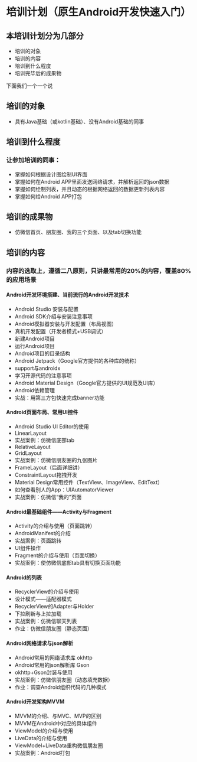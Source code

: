 # 培训计划（原生Android开发快速入门）

<!-- **本培训计划分为几部分** -->
## 本培训计划分为几部分

- 培训的对象
- 培训的内容
- 培训到什么程度
- 培训完毕后的成果物

下面我们一个一个说

## 培训的对象

- 具有Java基础（或kotlin基础）、没有Android基础的同事

## 培训到什么程度
### 让参加培训的同事：
- 掌握如何根据设计图绘制UI界面
- 掌握如何在Android APP里面发送网络请求，并解析返回的json数据
- 掌握如何绘制列表，并且动态的根据网络返回的数据更新列表内容
- 掌握如何给Android APP打包

## 培训的成果物
- 仿微信首页、朋友圈、我的三个页面、以及tab切换功能

## 培训的内容
### 内容的选取上，遵循二八原则，只讲最常用的20%的内容，覆盖80%的应用场景
#### Android开发环境搭建、当前流行的Android开发技术
- Android Studio 安装与配置
- Android SDK介绍与安装注意事项
- Android模拟器安装与开发配置（布局视图）
- 真机开发配置（开发者模式+USB调试）
- 新建Android项目
- 运行Android项目
- Android项目的目录结构
- Android Jetpack（Google官方提供的各种库的统称）
- support与androidx
- 学习开源代码的注意事项
- Android Material Design（Google官方提供的UI规范及UI库）
- Android依赖管理
- 实战：用第三方包快速完成banner功能

#### Android页面布局、常用UI控件
- Android Studio UI Editor的使用
- LinearLayout
- 实战案例：仿微信底部tab
- RelativeLayout
- GridLayout
- 实战案例：仿微信朋友圈的九张图片
- FrameLayout（后面详细讲）
- ConstraintLayout拖拽开发
- Material Design常用控件（TextView、ImageView、EditText）
- 如何查看别人的App：UIAutomatorViewer
- 实战案例：仿微信“我的”页面

#### Android最基础组件——Activity与Fragment
- Activity的介绍与使用（页面跳转）
- AndroidManifest的介绍
- 实战案例：页面跳转
- UI组件操作
- Fragment的介绍与使用（页面切换）
- 实战案例：使仿微信底部tab具有切换页面功能

#### Android的列表
- RecyclerView的介绍与使用
- 设计模式——适配器模式
- RecyclerView的Adapter与Holder
- 下拉刷新与上拉加载
- 实战案例：仿微信聊天列表
- 作业：仿微信朋友圈（静态页面）

#### Android网络请求与json解析
- Android常用的网络请求库 okhttp
- Android常用的json解析库 Gson
- okhttp+Gson封装与使用
- 实战案例：仿微信朋友圈（动态填充数据）
- 作业：调查Android组织代码的几种模式

#### Android开发架构MVVM
- MVVM的介绍、与MVC、MVP的区别
- MVVM在Android中对应的具体组件
- ViewModel的介绍与使用
- LiveData的介绍与使用
- ViewModel+LiveData重构微信朋友圈
- 实战案例：Android打包
